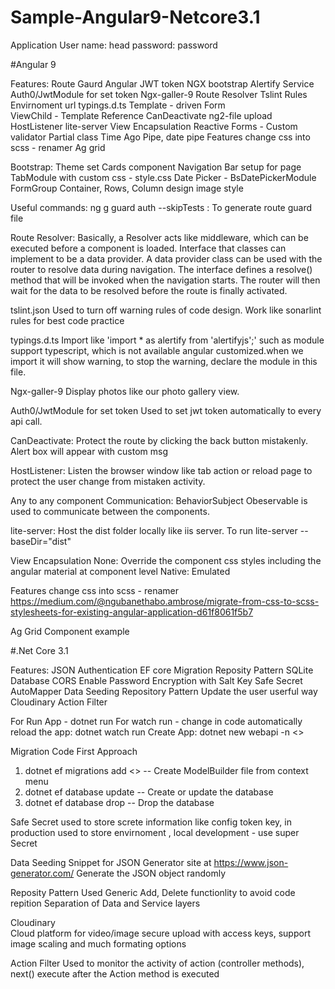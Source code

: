 # Sample-Angular9-Netcore3.1

Application
User name: head
password: password

#Angular 9

Features:
    Route Gaurd
    Angular JWT token
    NGX bootstrap
    Alertify Service
    Auth0/JwtModule for set token
    Ngx-galler-9
    Route Resolver
    Tslint Rules
    Envirnoment url 
    typings.d.ts
    Template - driven Form  
    ViewChild - Template Reference
    CanDeactivate
    ng2-file upload
    HostListener 
    lite-server
    View Encapsulation 
    Reactive Forms - Custom validator
    Partial class 
    Time Ago Pipe, date pipe
    Features change css into scss - renamer
    Ag grid


Bootstrap: 
    Theme set
    Cards component
    Navigation Bar setup for page
    TabModule with custom css - style.css
    Date Picker - BsDatePickerModule
    FormGroup
    Container, Rows,  Column design
    image style


Useful commands:
    ng g guard auth --skipTests  : To generate route guard file

Route Resolver: 
    Basically, a Resolver acts like middleware, which can be executed before a component is loaded.
    Interface that classes can implement to be a data provider. A data provider class can be used with the router to resolve data during navigation. 
    The interface defines a resolve() method that will be invoked when the navigation starts. The router will then wait for the data to be resolved before the route is finally activated.

tslint.json
    Used to turn off warning rules of code design. Work like sonarlint rules for best code practice 

typings.d.ts
    Import like 'import * as alertify from 'alertifyjs';' such as module support typescript, which is not available angular customized.when we import it will show warning, to stop the warning, declare the module in this file.

Ngx-galler-9
    Display photos like our photo gallery view.

Auth0/JwtModule for set token
    Used to set jwt token automatically to every api call.

CanDeactivate: 
    Protect the route by clicking the back button mistakenly. Alert box will appear with custom msg 

HostListener:
    Listen the browser window like tab action or reload page to protect the user change from mistaken activity.

Any to any component Communication:
    BehaviorSubject Obeservable is used to communicate between the components. 

lite-server:
    Host the dist folder locally like iis server. To run lite-server --baseDir="dist"

View Encapsulation 
    None: Override the component css styles including the angular material at component level
    Native: 
    Emulated

Features change css into scss - renamer
    https://medium.com/@ngubanethabo.ambrose/migrate-from-css-to-scss-stylesheets-for-existing-angular-application-d61f8061f5b7

Ag Grid
    Component example


#.Net Core 3.1 

Features: 
    JSON Authentication
    EF core Migration
    Reposity Pattern
    SQLite Database
    CORS Enable
    Password Encryption with Salt Key
    Safe Secret
    AutoMapper
    Data Seeding
    Repository Pattern
    Update the user userful way 
    Cloudinary 
    Action Filter


For Run App - dotnet run 
    For watch run - change in code automatically reload the app: dotnet watch run
    Create App: dotnet new webapi -n <<FolderName>>

Migration Code First Approach
1. dotnet ef  migrations add <<Name>> -- Create ModelBuilder file from context menu
2. dotnet ef database update -- Create or update the database
3. dotnet ef database drop -- Drop the database

Safe Secret 
    used to store screte information like config token key, in production used to store envirnoment , local development - use super Secret

Data Seeding
    Snippet for JSON Generator site at https://www.json-generator.com/
    Generate the JSON object randomly 

Reposity Pattern
    Used Generic Add, Delete functionlity to avoid code repition
    Separation of Data and Service layers

Cloudinary  
    Cloud platform for video/image secure upload with access keys, support image scaling and much formating options

Action Filter
    Used to monitor the activity of action (controller methods), next() execute after the Action method is executed